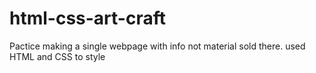 # html-css-art-craft

Pactice making a single webpage with info not material sold there.
used HTML and CSS to style
